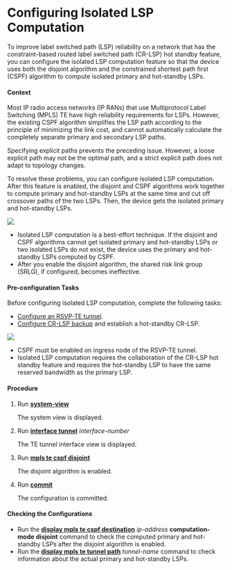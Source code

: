 Configuring Isolated LSP Computation
====================================

To improve label switched path (LSP) reliability on a network that has the constraint-based routed label switched path (CR-LSP) hot standby feature, you can configure the isolated LSP computation feature so that the device uses both the disjoint algorithm and the constrained shortest path first (CSPF) algorithm to compute isolated primary and hot-standby LSPs.

#### Context

Most IP radio access networks (IP RANs) that use Multiprotocol Label Switching (MPLS) TE have high reliability requirements for LSPs. However, the existing CSPF algorithm simplifies the LSP path according to the principle of minimizing the link cost, and cannot automatically calculate the completely separate primary and secondary LSP paths.

Specifying explicit paths prevents the preceding issue. However, a loose explicit path may not be the optimal path, and a strict explicit path does not adapt to topology changes.

To resolve these problems, you can configure isolated LSP computation. After this feature is enabled, the disjoint and CSPF algorithms work together to compute primary and hot-standby LSPs at the same time and cut off crossover paths of the two LSPs. Then, the device gets the isolated primary and hot-standby LSPs.

![](../../../../public_sys-resources/note_3.0-en-us.png) 

* Isolated LSP computation is a best-effort technique. If the disjoint and CSPF algorithms cannot get isolated primary and hot-standby LSPs or two isolated LSPs do not exist, the device uses the primary and hot-standby LSPs computed by CSPF.
* After you enable the disjoint algorithm, the shared risk link group (SRLG), if configured, becomes ineffective.


#### Pre-configuration Tasks

Before configuring isolated LSP computation, complete the following tasks:

* [Configure an RSVP-TE tunnel](dc_vrp_te-p2p_cfg_0003.html).
* [Configure CR-LSP backup](dc_vrp_te-p2p_cfg_0057.html) and establish a hot-standby CR-LSP.

![](../../../../public_sys-resources/note_3.0-en-us.png) 

* CSPF must be enabled on ingress node of the RSVP-TE tunnel.
* Isolated LSP computation requires the collaboration of the CR-LSP hot standby feature and requires the hot-standby LSP to have the same reserved bandwidth as the primary LSP.


#### Procedure

1. Run [**system-view**](cmdqueryname=system-view)
   
   
   
   The system view is displayed.
2. Run [**interface tunnel**](cmdqueryname=interface+tunnel) *interface-number*
   
   
   
   The TE tunnel interface view is displayed.
3. Run [**mpls te cspf disjoint**](cmdqueryname=mpls+te+cspf+disjoint)
   
   
   
   The disjoint algorithm is enabled.
4. Run [**commit**](cmdqueryname=commit)
   
   
   
   The configuration is committed.

#### Checking the Configurations

* Run the [**display mpls te cspf destination**](cmdqueryname=display+mpls+te+cspf+destination) *ip-address* **computation-mode** **disjoint** command to check the computed primary and hot-standby LSPs after the disjoint algorithm is enabled.
* Run the [**display mpls te tunnel path**](cmdqueryname=display+mpls+te+tunnel+path) *tunnel-name* command to check information about the actual primary and hot-standby LSPs.